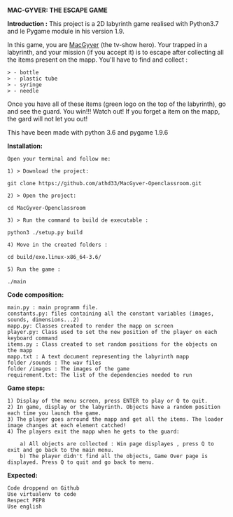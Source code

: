                             

**MAC-GYVER: THE ESCAPE GAME**


**Introduction :**
This project is a 2D labyrinth game realised with Python3.7 and le Pygame module in his version 1.9.

In this game, you are [MacGyver](https://en.wikipedia.org/wiki/MacGyver) (the tv-show hero). Your trapped in a labyrinth, and your mission (if you accept it) is to escape 
after collecting all the items present on the mapp.
You'll have to find and collect :

    > - bottle
    > - plastic tube
    > - syringe
    > - needle

Once you have all of these items (green logo on the top of the labyrinth), go and see the guard. You win!!! 
Watch out! If you forget a item on the mapp, the gard will not let you out!

This have been made with python 3.6 and pygame 1.9.6


**Installation:**

    Open your terminal and follow me:

    1) > Download the project:
    
    git clone https://github.com/athd33/MacGyver-Openclassroom.git

    2) > Open the project:

    cd MacGyver-Openclassroom

    3) > Run the command to build de executable :

    python3 ./setup.py build

    4) Move in the created folders :

    cd build/exe.linux-x86_64-3.6/

    5) Run the game :

    ./main



**Code composition:**

    main.py : main programm file. 
    constants.py: files containing all the constant variables (images, sounds, dimensions...2)
    mapp.py: Classes created to render the mapp on screen
    player.py: Class used to set the new position of the player on each keyboard command
    items.py : Class created to set random positions for the objects on the mapp
    mapp.txt : A text document representing the labyrinth mapp
    folder /sounds : The wav files
    folder /images : The images of the game
    requirement.txt: The list of the dependencies needed to run
    

**Game steps:**

    1) Display of the menu screen, press ENTER to play or Q to quit.
    2) In game, display or the labyrinth. Objects have a random position each time you launch the game.
    3) The player goes arround the mapp and get all the items. The loader image changes at each element catched!
    4) The players exit the mapp when he gets to the guard:
        
        a) All objects are collected : Win page displayes , press Q to exit and go back to the main menu.
        b) The player didn't find all the objects, Game Over page is displayed. Press Q to quit and go back to menu.

**Expected:**

    Code droppend on Github
    Use virtualenv to code
    Respect PEP8
    Use english
